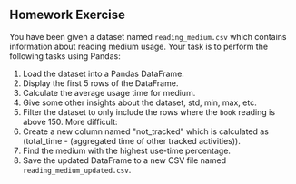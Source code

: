 ## Homework Exercise

You have been given a dataset named `reading_medium.csv` which contains information about reading medium usage. Your task is to perform the following tasks using Pandas:

1. Load the dataset into a Pandas DataFrame.
2. Display the first 5 rows of the DataFrame.
3. Calculate the average usage time for medium.
4. Give some other insights about the dataset, std, min, max, etc.
5. Filter the dataset to only include the rows where the `book` reading is above 150.
More difficult:
6. Create a new column named "not_tracked" which is calculated as (total_time - (aggregated time of other tracked activities)).
7. Find the medium with the highest use-time percentage.
8. Save the updated DataFrame to a new CSV file named `reading_medium_updated.csv`.